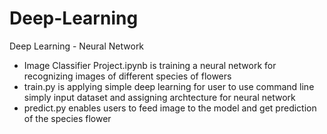 # Deep-Learning
Deep Learning - Neural Network

* Image Classifier Project.ipynb is training a neural network for recognizing images of different species of flowers
* train.py is applying simple deep learning for user to use command line simply input dataset and assigning archtecture for neural network
* predict.py enables users to feed image to the model and get prediction of the species flower
